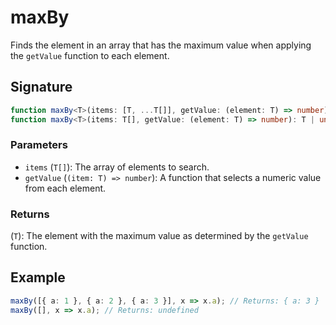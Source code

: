 # maxBy

Finds the element in an array that has the maximum value when applying the `getValue` function to each element.

## Signature

```typescript
function maxBy<T>(items: [T, ...T[]], getValue: (element: T) => number): T;
function maxBy<T>(items: T[], getValue: (element: T) => number): T | undefined;
```

### Parameters

- `items` (`T[]`): The array of elements to search.
- `getValue` (`(item: T) => number`): A function that selects a numeric value from each element.

### Returns

(`T`): The element with the maximum value as determined by the `getValue` function.

## Example

```typescript
maxBy([{ a: 1 }, { a: 2 }, { a: 3 }], x => x.a); // Returns: { a: 3 }
maxBy([], x => x.a); // Returns: undefined
```
